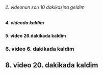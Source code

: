 <h6>2. videonun son 10 dakikasina geldim</h6>
<h5>4. videoda kaldim <h5>
<h4>5. video 26.dakikada kaldim<h4>
<h3>6. video 6. dakikada kaldim <h3>
<h2>8. video 20. dakikada kaldim <h2>